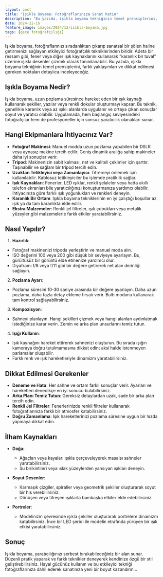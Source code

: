 ```yaml
---
layout: post
title: "Işıkla Boyama: Fotoğraflarınıza Sanat Katın"
description: "Bu yazıda, işıkla boyama tekniğinin temel prensiplerini, farklı yaklaşımları ve dikkat edilmesi gereken noktaları detaylıca inceleyeceğiz."
date: 2024-12-16
feature_image: images/2024/12/isikla-boyama.jpg
tags: [gece fotoğrafçılığı]
---
```


Işıkla boyama, fotoğraflarınızı sıradanlıktan çıkarıp sanatsal bir şölen haline getirmenizi sağlayan etkileyici  fotoğrafçılık tekniklerinden biridir. Adeta bir ressam gibi, fener veya diğer ışık kaynaklarını kullanarak “karanlık bir tuval” üzerine ışıkla desenler çizmek olarak tanımlanabilir. Bu yazıda, ışıkla boyama tekniğinin temel prensiplerini, farklı yaklaşımları ve dikkat edilmesi gereken noktaları detaylıca inceleyeceğiz.

<!--more-->

## Işıkla Boyama Nedir?

Işıkla boyama, uzun pozlama süresince hareket eden bir ışık kaynağı kullanarak şekiller, yazılar veya renkli dokular oluşturmayı kapsar. Bu teknik, genellikle karanlık veya az ışıklı alanlarda uygulanır ve ortaya çıkan sonuçlar soyut ve yaratıcı olabilir. Uygulamada, hem başlangıç seviyesindeki fotoğrafçılar hem de profesyoneller için sonsuz yaratıcılık olanakları sunar.

## Hangi Ekipmanlara İhtiyacınız Var?

- **Fotoğraf Makinesi**: Manuel modda uzun pozlama yapabilen bir DSLR veya aynasız makine tercih edilir. Geniş dinamik aralığa sahip makineler daha iyi sonuçlar verir.
- **Tripod**: Makinenizin sabit kalması, net ve kaliteli çekimler için şarttır. Taşınabilir ve sağlam bir tripod tercih edin.
- **Uzaktan Tetikleyici veya Zamanlayıcı**: Titremeyi önlemek için kullanılabilir. Kablosuz tetikleyiciler bu işlemde pratiklik sağlar.
- **Işık Kaynakları**: Fenerler, LED ışıklar, renkli şelaleler veya hatta akıllı telefon ekranları bile yaratıcılığınızı konuşturmanıza yardımcı olabilir. İhtiyacınıza göre farklı ışık yoğunlukları ve renkleri deneyin.
- **Karanlık Bir Ortam**: Işıkla boyama tekniklerinin en iyi çalıştığı koşullar az ışık ya da tam karanlıkta elde edilir.
- **Ekstra Malzemeler**: Renkli jel filtreler, ışık çubukları veya metalik yüzeyler gibi malzemelerle farklı etkiler yaratabilirsiniz.

## Nasıl Yapılır?

1. **Hazırlık**:
- Fotoğraf makinenizi tripoda yerleştirin ve manuel moda alın.
- ISO değerini 100 veya 200 gibi düşük bir seviyeye ayarlayın. Bu, gürültüsüz bir görüntü elde etmenize yardımcı olur.
- Diyaframı f/8 veya f/11 gibi bir değere getirerek net alan derinliği sağlayın.

2. **Pozlama Ayarı**:
- Pozlama süresini 10-30 saniye arasında bir değere ayarlayın. Daha uzun pozlama, daha fazla detay ekleme fırsatı verir. Bulb modunu kullanarak tam kontrol sağlayabilirsiniz.

3. **Kompozisyon**:
- Sahneyi planlayın. Hangi şekilleri çizmek veya hangi alanları aydınlatmak istediğinize karar verin. Zemin ve arka plan unsurlarını temiz tutun.

4. **Işığı Kullanın**:
- Işık kaynağını hareket ettirerek sahnenizi oluşturun. Bu sırada ışığın kameraya doğru tutulmamasına dikkat edin; aksi halde istenmeyen parlamalar oluşabilir.
- Farklı renk ve ışık hareketleriyle dinamizm yaratabilirsiniz.

## Dikkat Edilmesi Gerekenler

- **Deneme ve Hata**: Her sahne ve ortam farklı sonuçlar verir. Ayarları ve hareketleri denedikçe en iyi sonucu bulabilirsiniz.
- **Arka Planı Temiz Tutun**: Gereksiz detaylardan uzak, sade bir arka plan tercih edin.
- **Renkli Jel Filtreler**: Fenerlerinizde renkli filtreler kullanarak fotoğraflarınıza farklı bir atmosfer katabilirsiniz.
- **Doğru Zamanlama**: Işık hareketlerinizi pozlama süresine uygun bir hızda yapmaya dikkat edin.

## İlham Kaynakları

- **Doğa**:
  - Ağaçları veya kayaları ışıkla çerçeveleyerek masalsı sahneler yaratabilirsiniz.
  - Su birikintileri veya ıslak yüzeylerden yansıyan ışıkları deneyin.

- **Soyut Desenler**:
  - Karmaşık çizgiler, spiraller veya geometrik şekiller oluşturarak soyut bir his verebilirsiniz.
  - Dönüşen veya titreşen ışıklarla bambaşka etkiler elde edebilirsiniz.

- **Portreler**:
  - Modelinizin çevresinde ışıkla şekiller oluşturarak portrelere dinamizm katabilirsiniz. İnce bir LED şeridi ile modelin etrafında yürüyen bir ışık etkisi yaratabilirsiniz.

## Sonuç

Işıkla boyama, yaratıcılığınızı serbest bırakabileceğiniz bir alan sunar. Düzenli pratik yaparak ve farklı teknikler deneyerek kendinize özgü bir stil geliştirebilirsiniz. Hayal gücünüz kullanın ve bu etkileyici tekniği fotoğraflarınıza dahil ederek sanatınıza yeni bir boyut kazandırın...